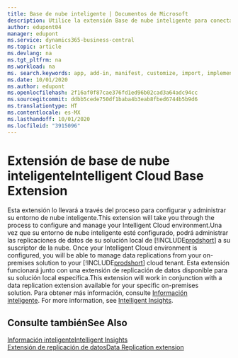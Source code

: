 ```yaml
---
title: Base de nube inteligente | Documentos de Microsoft
description: Utilice la extensión Base de nube inteligente para conectar su solución local con Business Central en línea.
author: edupont04
manager: edupont
ms.service: dynamics365-business-central
ms.topic: article
ms.devlang: na
ms.tgt_pltfrm: na
ms.workload: na
ms. search.keywords: app, add-in, manifest, customize, import, implement
ms.date: 10/01/2020
ms.author: edupont
ms.openlocfilehash: 2f16af0f87cae376fd1ed96b02cad3a64adc94cc
ms.sourcegitcommit: ddbb5cede750df1baba4b3eab8fbed6744b5b9d6
ms.translationtype: HT
ms.contentlocale: es-MX
ms.lasthandoff: 10/01/2020
ms.locfileid: "3915096"
---
```

# <a name="intelligent-cloud-base-extension"></a><span data-ttu-id="602d0-103">Extensión de base de nube inteligente</span><span class="sxs-lookup"><span data-stu-id="602d0-103">Intelligent Cloud Base Extension</span></span>

<span data-ttu-id="602d0-104">Esta extensión lo llevará a través del proceso para configurar y administrar su entorno de nube inteligente.</span><span class="sxs-lookup"><span data-stu-id="602d0-104">This extension will take you through the process to configure and manage your Intelligent Cloud environment.</span></span><span data-ttu-id="602d0-105">Una vez que su entorno de nube inteligente esté configurado, podrá administrar las replicaciones de datos de su solución local de [!INCLUDE[prodshort](includes/prodshort.md)] a su suscriptor de la nube.</span><span class="sxs-lookup"><span data-stu-id="602d0-105"> Once your Intelligent Cloud environment is configured, you will be able to manage data replications from your on-premises solution to your [!INCLUDE[prodshort](includes/prodshort.md)] cloud tenant.</span></span> <span data-ttu-id="602d0-106">Esta extensión funcionará junto con una extensión de replicación de datos disponible para su solución local específica.</span><span class="sxs-lookup"><span data-stu-id="602d0-106">This extension will work in conjunction with a data replication extension available for your specific on-premises solution.</span></span><span data-ttu-id="602d0-107"> Para obtener más información, consulte [Información inteligente](about-intelligent-cloud.md).</span><span class="sxs-lookup"><span data-stu-id="602d0-107"> For more information, see [Intelligent Insights](about-intelligent-cloud.md).</span></span>  

## <a name="see-also"></a><span data-ttu-id="602d0-108">Consulte también</span><span class="sxs-lookup"><span data-stu-id="602d0-108">See Also</span></span>

[<span data-ttu-id="602d0-109">Información inteligente</span><span class="sxs-lookup"><span data-stu-id="602d0-109">Intelligent Insights</span></span>](about-intelligent-cloud.md)  
[<span data-ttu-id="602d0-110">Extensión de replicación de datos</span><span class="sxs-lookup"><span data-stu-id="602d0-110">Data Replication extension</span></span>](ui-extensions-data-replication.md)  
